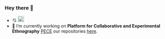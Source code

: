 ### Hey there 👋

- :cupid: [<img alt="Drupal Logo" src="https://www.drupal.org/files/Wordmark_blue_RGB.png" height="20px">](https://www.drupal.org/)
- 🔭 I’m currently working on **Platform for Collaborative and Experimental Ethnography** [PECE](https://worldpece.org/) our repositories [here](https://github.com/PECE-project).
